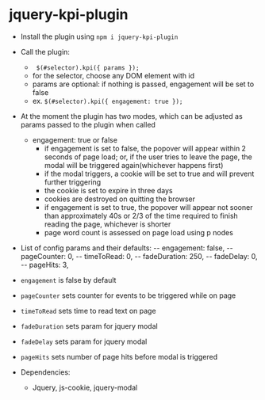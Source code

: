 # jquery-kpi-plugin

- Install the plugin using `npm i jquery-kpi-plugin`
- Call the plugin:
	-  ``` $(#selector).kpi({ params });```
	- for the selector, choose any DOM element with id
	- params are optional: if nothing is passed, engagement will be set to false
	- ex. ```$(#selector).kpi({ engagement: true });```

- At the moment the plugin has two modes, which can be adjusted as params passed to the plugin when called
  - engagement: true or false
  	- if engagement is set to false, the popover will appear within 2 seconds of page load; or, if the user tries to leave the page, the modal will be triggered again(whichever happens first)
  	- if the modal triggers, a cookie will be set to true and will prevent further triggering
  	- the cookie is set to expire in three days
  	- cookies are destroyed on quitting the browser
  	- if engagement is set to true, the popover will appear not sooner than approximately 40s or 2/3 of the time required to finish reading the page, whichever is shorter
  	- page word count is assessed on page load using p nodes

- List of config params and their defaults:
    -- engagement: false,
    -- pageCounter: 0,
    -- timeToRead: 0,
    -- fadeDuration: 250,
    -- fadeDelay: 0,
    -- pageHits: 3,




- `engagement` is false by default
- `pageCounter` sets counter for events to be triggered while on page
- `timeToRead` sets time to read text on page
- `fadeDuration` sets param for jquery modal
- `fadeDelay` sets param for jquery modal
- `pageHits` sets number of page hits before modal is triggered








- Dependencies:
  - Jquery, js-cookie, jquery-modal
